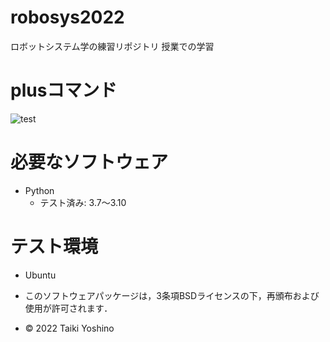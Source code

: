 # robosys2022
ロボットシステム学の練習リポジトリ
授業での学習

# plusコマンド
![test](https://github.com/Yoshino0304/robosys2022/actions/workflows/test.yml/badge.svg)



# 必要なソフトウェア
* Python
  * テスト済み: 3.7～3.10

# テスト環境
* Ubuntu 

 * このソフトウェアパッケージは，3条項BSDライセンスの下，再頒布および使用が許可されます．
 * © 2022 Taiki Yoshino
